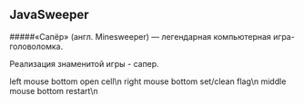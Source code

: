 
## JavaSweeper
#####«Сапёр» (англ. Minesweeper) — легендарная компьютерная игра-головоломка.
 
 Реализация знаменитой игры - сапер. 
 
 left mouse bottom open cell\n
 right mouse bottom set/clean flag\n
 middle mouse bottom restart\n
